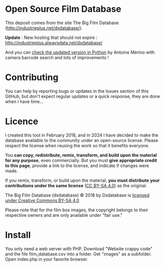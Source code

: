 # Open Source Film Database

This deposit comes from the site The Big Film Database (http://industrieplus.net/dxdatabase/).

**Update** : New hosting that should not expire : http://industrieplus.alwaysdata.net/dxdatabase/ 

And you can [check the updated version in Python](https://thebigfilmdatabase.merinorus.com/) by Antoine Merino with camera barcode search and lots of improvements ! 

# Contributing

You can help by reporting bugs or updates in the Issues section of this GitHub, but don't expect regular updates or a quick response, they are done when I have time... 

# Licence

I created this tool in February 2018, and in 2024 I have decided to make the database available to the community under an open-source license. Please respect the license when reusing the work so that it benefits everyone.

You **can copy, redistribute, remix, transform, and build upon the material for any purpose**, even commercially. But you must **give appropriate credit to this page**, provide a link to the license, and indicate if changes were made. 

If you remix, transform, or build upon the material, **you must distribute your contributions under the same license** ([CC BY-SA 4.0](https://creativecommons.org/licenses/by-sa/4.0/)) as the original.  

The Big Film Database (dxdatabase) © 2018 by Dxdatabase is [licensed under Creative Commons BY-SA 4.0](https://creativecommons.org/licenses/by-sa/4.0/)

Please note that for the film box images, the copyright belongs to their respective owners and are only available under "fair use."

# Install

You only need a web server with PHP. Download "Website crappy code" and the file film_database.csv into a folder. Get "images" as a subfolder. Open index.php in your favorite browser.
